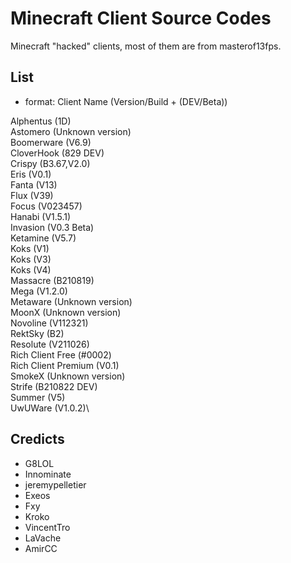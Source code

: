 
# Minecraft Client Source Codes
 Minecraft "hacked" clients, most of them are from masterof13fps.
## List
- format: Client Name (Version/Build + (DEV/Beta))

Alphentus (1D)\
Astomero (Unknown version)\
Boomerware (V6.9)\
CloverHook (829 DEV)\
Crispy (B3.67,V2.0)\
Eris (V0.1)\
Fanta (V13)\
Flux (V39)\
Focus (V023457)\
Hanabi (V1.5.1)\
Invasion (V0.3 Beta)\
Ketamine (V5.7)\
Koks (V1)\
Koks (V3)\
Koks (V4)\
Massacre (B210819)\
Mega (V1.2.0)\
Metaware (Unknown version)\
MoonX (Unknown version)\
Novoline (V112321)\
RektSky (B2)\
Resolute (V211026)\
Rich Client Free (#0002)\
Rich Client Premium (V0.1)\
SmokeX (Unknown version)\
Strife (B210822 DEV)\
Summer (V5)\
UwUWare (V1.0.2)\
## Credicts
- G8LOL
- Innominate
- jeremypelletier
- Exeos
- Fxy
- Kroko 
- VincentTro
- LaVache
- AmirCC

